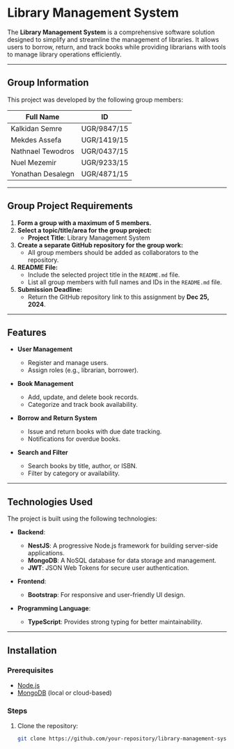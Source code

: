 # Library Management System

The **Library Management System** is a comprehensive software solution designed to simplify and streamline the management of libraries. It allows users to borrow, return, and track books while providing librarians with tools to manage library operations efficiently.

---

## Group Information

This project was developed by the following group members:

| Full Name           | ID          |
|---------------------|-------------|
| Kalkidan Semre      | UGR/9847/15 |
| Mekdes Assefa       | UGR/1419/15 |
| Nathnael Tewodros   | UGR/0437/15 |
| Nuel Mezemir        | UGR/9233/15 |
| Yonathan Desalegn   | UGR/4871/15 |

---

## Group Project Requirements

1. **Form a group with a maximum of 5 members.**  
2. **Select a topic/title/area for the group project:**  
   - **Project Title**: Library Management System  
3. **Create a separate GitHub repository for the group work:**  
   - All group members should be added as collaborators to the repository.  
4. **README File:**  
   - Include the selected project title in the `README.md` file.  
   - List all group members with full names and IDs in the `README.md` file.  
5. **Submission Deadline:**  
   - Return the GitHub repository link to this assignment by **Dec 25, 2024**.

---

## Features

- **User Management**  
  - Register and manage users.  
  - Assign roles (e.g., librarian, borrower).  

- **Book Management**  
  - Add, update, and delete book records.  
  - Categorize and track book availability.  

- **Borrow and Return System**  
  - Issue and return books with due date tracking.  
  - Notifications for overdue books.  

- **Search and Filter**  
  - Search books by title, author, or ISBN.  
  - Filter by category or availability.  

---

## Technologies Used

The project is built using the following technologies:  

- **Backend**:  
  - **NestJS**: A progressive Node.js framework for building server-side applications.  
  - **MongoDB**: A NoSQL database for data storage and management.  
  - **JWT**: JSON Web Tokens for secure user authentication.  

- **Frontend**:  
  - **Bootstrap**: For responsive and user-friendly UI design.  

- **Programming Language**:  
  - **TypeScript**: Provides strong typing for better maintainability.  

---

## Installation

### Prerequisites
- [Node.js](https://nodejs.org/)  
- [MongoDB](https://www.mongodb.com/) (local or cloud-based)

### Steps
1. Clone the repository:
   ```bash
   git clone https://github.com/your-repository/library-management-system.git
